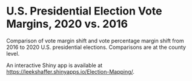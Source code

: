 # U.S. Presidential Election Vote Margins, 2020 vs. 2016
Comparison of vote margin shift and vote percentage margin shift from 2016 to 2020 U.S. presidential elections. Comparisons are at the county level.

An interactive Shiny app is available at https://leekshaffer.shinyapps.io/Election-Mapping/.
